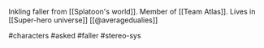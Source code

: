 Inkling faller from [[Splatoon's world]]. Member of [[Team Atlas]]. Lives in [[Super-hero universe]] [[@averagedualies]]

#characters #asked #faller #stereo-sys